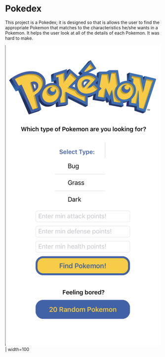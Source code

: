 # Pokedex

This project is a Pokedex; it is designed so that is allows the user to find the appropriate Pokemon that matches to the characteristics he/she wants in a Pokemon. It helps the user look at all of the details of each Pokemon. It was hard to make.


![HomeScreenLooksLike](/screenshot1.png?raw=true "Optional Title") | width=100

